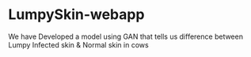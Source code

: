 # LumpySkin-webapp
We have Developed a model using GAN that tells us difference between Lumpy Infected skin &amp; Normal skin in cows
